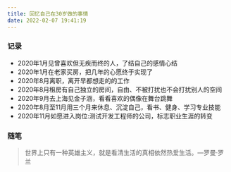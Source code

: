 ```yaml
---
title: 回忆自己在30岁做的事情
date: 2022-02-07 19:41:19
---
```


### 记录

- 2020年1月见曾喜欢但无疾而终的人，了结自己的感情心结
- 2020年1月在老家买房，把几年的心愿终于实现了
- 2020年8月离职，离开早都想走的的工作
- 2020年8月租房有自己独立的房间，自由、不被打扰也不会打扰别人的空间
- 2020年9月去上海见金子涵，看看喜欢的偶像在舞台跳舞
- 2020年8月至11月用三个月来休息、沉淀自己，看书、健身、学习专业技能
- 2020年11月如愿进入岗位:测试开发工程师的公司，标志职业生涯的转变



### 随笔

> 世界上只有一种英雄主义，就是看清生活的真相依然热爱生活。—罗曼·罗兰

